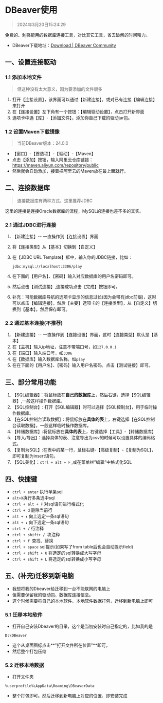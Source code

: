 # DBeaver使用

> 2024年3月20日15:24:29

免费的、勉强能用的数据库连接工具，对比其它工具，省去破解的时间精力。

* DBeaver下载地址：[Download | DBeaver Community](https://dbeaver.io/download/)

## 一、设置连接驱动

### 1.1 添加本地文件

> 但这种没有太大意义，因为要添加的文件很多

1. 打开【连接设置】，该界面可以通过【新建连接】，或对已有连接【编辑连接】来打开
2. 在【连接设置】左下角有一个按钮：【编辑驱动设置】，点击打开新界面
3. 选项卡中选【库】-【添加文件】，添加你自己下载的驱动jar包。

### 1.2 设置Maven下载镜像

> 当前DBeaver版本：24.0.0

* 【窗口】-【首选项】-【驱动】-【Maven】
* 点击【添加】按钮，输入阿里云仓库链接：https://maven.aliyun.com/repository/public
* 然后就会自动添加，接着把阿里云的Maven放在最上面就行。

## 二、连接数据库

> 连接数据库有两种方式，这里推荐JDBC

这里的连接是连接Oracle数据库的流程，MySQL的连接也差不多的其实。

### 2.1 通过JDBC进行连接

1. 【新建连接】-- 一直操作到【连接设置】界面

2. 将【连接类型】从【基本】切换到【自定义】

3. 在【JDBC URL Template】框中，输入你的JDBC链接，比如：

   ```url
   jdbc:mysql://localhost:3306/play
   ```

4. 在下面的【用户名】、【密码】输入对应数据库的用户名密码即可。

5. 然后点击【测试连接】,连接成功点击【完成】按钮即可。

6. 补充：可能数据库导航的选项卡显示的信息过长(因为会带有jdbc前缀)，这时可以点击【编辑连接】，然后【主要】选项卡的【连接类型】，从【自定义】切换到【基本】，然后保存即可。

### 2.2 通过基本连接(不推荐)

1. 【新建连接】-- 一直操作到【连接设置】界面，这时【连接类型】默认是【基本】
2. 在【主机】输入ip地址，注意不带端口号，如`127.0.0.1`
3. 在【端口】输入端口号，如`3306`
4. 在【数据库】输入数据库名称，如`play`
5. 在在下面的【用户名】、【密码】输入用户名密码，点击【测试链接】即可。

## 三、部分常用功能

1. 【SQL编辑器】：将鼠标放在**自己的数据库**上，然后右键，选择【SQL编辑器】,一般这样操作数据库。
2. 【SQL控制台】: 打开【SQL编辑器】时可以选择【SQL控制台】，用于临时操作数据库。
3. 【在SQL控制台读取数据】：将鼠标放在**具体的表**上，右键选择【在SQL控制台读取数据】，一般这样临时操作数据库。
4. 【转储数据库】:将鼠标放在**具体的表**上，右键选择【工具】-【转储数据库】
5. 【导入/导出】：选择具体的表、注意导出为csv的时候可以设置具体的编码格式。
6. 【复制为SQL】:在表中的某一行，鼠标右键-【高级复制】-【复制为SQL】，即可复制为insert语句。
7. 【SQL美化】：`ctrl + alt + F` ,或在菜单栏“编辑“中格式化SQL

## 四、快捷键

* `ctrl + enter` 执行单条sql
* `alt+X`执行多条选中sql
* `ctrl + alt + F` 对sql语句进行格式化
* `ctrl + d` 删除当前行
* `alt + ↑` 向上选定一条sql语句
* `alt + ↓` 向下选定一条sql语句
* `ctrl + /` 行注释
* `ctrl + shift+ / `块注释
* `ctrl + f `查找、替换
* `ctrl + space` sql提示(如果写了from table后也会自动提示field)
* `ctrl + shift + U` 将选定的sql转换成大写字母
* `ctrl + shift + L` 将选定的sql转换成小写字母

## 五、(补充)迁移到新电脑

* 我想将我的Dbeaver给迁移到一台不能联网的电脑上
* 但需要保留我的驱动包、数据库连接信息。
* 这个时候需要将自己的本地软件、本地软件数据打包，迁移到新电脑上即可

### 5.1 迁移本地软件

* 打开自己安装Dbeaver的目录，这个是当初安装时自己指定的，比如我的是

```url
D:\DBeaver
```

* 这个从桌面图标点击**"打开文件所在位置"**即可。
* 然后整个打包压缩

### 5.2 迁移本地数据

* 打开文件夹

```url
%userprofile%\AppData\Roaming\DBeaverData
```

* 整个打包即可。然后迁移到新电脑上对应的位置，即安装完成